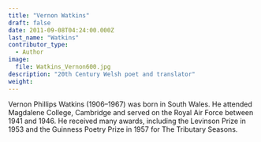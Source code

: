 ```yaml
---
title: "Vernon Watkins"
draft: false
date: 2011-09-08T04:24:00.000Z
last_name: "Watkins"
contributor_type:
  - Author
image:
  file: Watkins_Vernon600.jpg
description: "20th Century Welsh poet and translator"
weight:
---
```


Vernon Phillips Watkins (1906–1967) was born in South Wales. He attended Magdalene College, Cambridge and served on the Royal Air Force between 1941 and 1946. He received many awards, including the Levinson Prize in 1953 and the Guinness Poetry Prize in 1957 for The Tributary Seasons.

